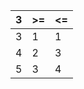 | 3   | >=  | <=  |
| --- | --- | --- |
| 3   | 1   | 1   |
| 4   | 2   | 3   |
| 5   | 3   | 4   |
